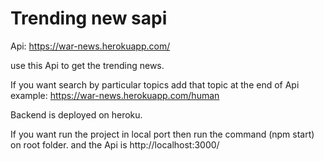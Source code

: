 # Trending new sapi
 
Api:   https://war-news.herokuapp.com/

use this Api to get the trending news.

If you want search by particular topics add that topic at the end of Api example: https://war-news.herokuapp.com/human

Backend is deployed on heroku.

If you want run the project in local port then run the command (npm start)  on root folder. and the Api is http://localhost:3000/

